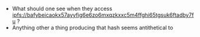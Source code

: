 - What should one see when they access [ipfs://bafybeicaokx57ayyfig6e6zo6mxqzkxxc5m4ffghi65tgsuk6ftadby7fu](https://ipfs.io/ipfs/bafybeicaokx57ayyfig6e6zo6mxqzkxxc5m4ffghi65tgsuk6ftadby7fu) ?
- Anything other a thing producing that hash seems antithetical to